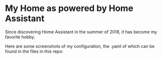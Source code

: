 # My Home as powered by Home Assistant

Since discovering Home Assistant in the summer of 2018, it has become my favorite hobby. 

Here are some screenshots of my configuration, the .yaml of which can be found in the files in this repo: 

